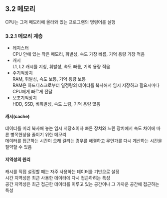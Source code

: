 ## 3.2 메모리  
CPU는 그저 메모리에 올라와 있는 프로그램의 명령어를 실행  

### 3.2.1 메모리 계층  
* 레지스터  
CPU 안에 있는 작은 메모리, 휘발성, 속도 가장 빠름, 기억 용량 가장 적음  
* 캐시  
L1, L2 캐시를 지칭, 휘발성, 속도 빠름, 기억 용량 적음  
* 주기억장치  
RAM, 휘발성, 속도 보통, 기억 용량 보통  
RAM은 하드디스크로부터 일정량의 데이터를 복사해서 임시 저장하고 필요시마다 CPU에게 빠르게 전달  
* 보조기억장치  
HDD, SSD, 비휘발성, 속도 느림, 기억 용량 많음  

#### 캐시(cache)  
데이터를 미리 복사해 놓는 임시 저장소이자 빠른 장치와 느린 장치에서 속도 차이에 따른 병목현상을 줄이기 위한 메모리  
데이터를 접근하는 시간이 오래 걸리는 경우를 해결하고 무언가를 다시 계산하는 시간을 절약할 수 있음  

#### 지역성의 원리  
캐시를 직접 설정할 때는 자주 사용하는 데이터를 기반으로 설정  
시간 지역성은 최근 사용한 데이터에 다시 접근하려는 특성  
공간 지역성은 최근 접근한 데이터를 이루고 있는 공간이나 그 가까운 공간에 접근하는 특성  
